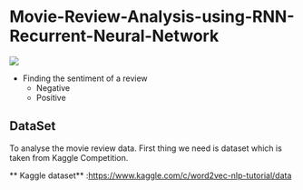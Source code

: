 # Movie-Review-Analysis-using-RNN-Recurrent-Neural-Network
![](https://encrypted-tbn0.gstatic.com/images?q=tbn:ANd9GcROCmOxgZQ17jR_2_c-gnbWd_oWMwN4IydCuJnUA-KzqdNUxBgjfw)
- Finding the sentiment of a review
  - Negative 
  - Positive
## DataSet
To analyse the movie review data. First thing we need is dataset which is taken from Kaggle Competition.

** Kaggle dataset** :https://www.kaggle.com/c/word2vec-nlp-tutorial/data 
